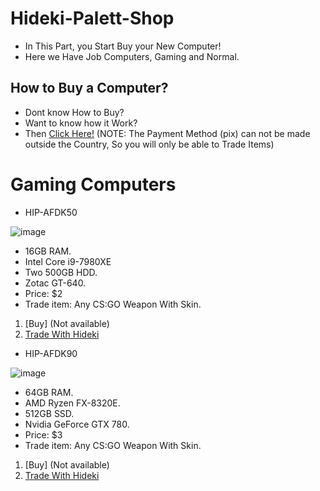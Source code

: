 # Hideki-Palett-Shop
- In This Part, you Start Buy your New Computer!
- Here we Have Job Computers, Gaming and Normal.

## How to Buy a Computer?
- Dont know How to Buy?
- Want to know how it Work?
- Then [Click Here!](https://drive.google.com/file/d/1kL-NeA7SyMW4rXRPK6SXD4cdl55RSSEE/view?usp=sharing)
(NOTE: The Payment Method (pix) can not be made outside the Country, So you will only be able to Trade Items)

# Gaming Computers
- HIP-AFDK50

![image](https://user-images.githubusercontent.com/87248365/155422527-ef16fa02-7bb7-498a-88ee-9fba56379d35.png)
- 16GB RAM.
- Intel Core i9-7980XE 
- Two 500GB HDD.
- Zotac GT-640.
- Price: $2
- Trade item: Any CS:GO Weapon With Skin.
1. [Buy] (Not available)
2. [Trade With Hideki](https://steamcommunity.com/tradeoffer/new/?partner=276743026&token=_AyQ_m2N)

- HIP-AFDK90

![image](https://user-images.githubusercontent.com/87248365/157334108-613ccb4f-74b9-4c44-a23c-0e1c24e3d8c1.png)
- 64GB RAM.
- AMD Ryzen FX-8320E.
- 512GB SSD.
- Nvidia GeForce GTX 780.
- Price: $3
- Trade item: Any CS:GO Weapon With Skin.
1. [Buy] (Not available)
2. [Trade With Hideki](https://steamcommunity.com/tradeoffer/new/?partner=276743026&token=_AyQ_m2N)

